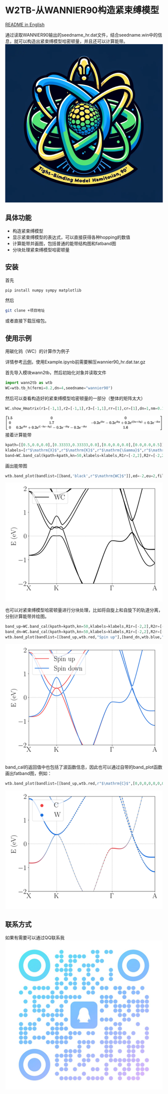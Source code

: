 # W2TB-从WANNIER90构造紧束缚模型
[README in English](README.md)

通过读取WANNIER90输出的seedname_hr.dat文件，结合seedname.win中的信息，就可以构造出紧束缚模型哈密顿量，并且还可以计算能带。
![AI generated](logo.png)
## 具体功能
- 构造紧束缚模型
- 显示紧束缚模型的表达式，可以直接获得各种hopping的数值
- 计算能带并画图，包括普通的能带结构图和fatband图
- 分块处理紧束缚模型哈密顿量

## 安装
首先
```bash
pip install numpy sympy matplotlib
```
然后
```bash
git clone +项目地址
```
或者直接下载压缩包。

## 使用示例
用碳化钨（WC）的计算作为例子

详情参考[示例](Example.ipynb)，使用Example.ipynb前需要解压wannier90_hr.dat.tar.gz

首先导入模块wann2tb，然后初始化对象并读取文件
```python
import wann2tb as wtb
WC=wtb.tb_h(fermi=8.2,dn=4,seedname="wannier90")
```
然后可以查看构造好的紧束缚模型哈密顿量的一部分（整体的矩阵太大）
```python
WC.show_Hmatrix(r1=[-1,1],r2=[-1,1],r3=[-1,1],rr=[1],cr=[1],dn=1,nm=0.15)
```
![Alt text](image.png)
接着计算能带
```python
kpath=[[0.5,0.0,0.0],[0.33333,0.33333,0.0],[0.0,0.0,0.0],[0.0,0.0,0.5]]
klabels=[r"$\mathrm{X}$",r"$\mathrm{K}$",r"$\mathrm{\Gamma}$",r"$\mathrm{A}$"]
band=WC.band_cal(kpath=kpath,kn=50,klabels=klabels,R1r=[-2,2],R2r=[-2,2],R3r=[-2,2],rr=[0,1,2,3])
```
画出能带图
```python
wtb.band_plot(bandlist=[[band,'black',r"$\mathrm{WC}$"]],ed=-2,eu=2,filename="wholeband.png")
```
![Alt text](wholeband.png)

也可以对紧束缚模型哈密顿量进行分块处理，比如将自旋上和自旋下的轨道分离，分别计算能带并绘图。
```python
band_up=WC.band_cal(kpath=kpath,kn=50,klabels=klabels,R1r=[-2,2],R2r=[-2,2],R3r=[-2,2],rr=[0,1])
band_dn=WC.band_cal(kpath=kpath,kn=50,klabels=klabels,R1r=[-2,2],R2r=[-2,2],R3r=[-2,2],rr=[2,3])
wtb.band_plot(bandlist=[[band_up,wtb.red,"Spin up"],[band_dn,wtb.blue,"Spin down"]],ed=-2,eu=2,filename="spinband.png")
```
![Alt text](spinband.png)
band_cal的返回值中也包括了波函数信息，因此也可以通过自带的band_plot函数画出fatband图，例如：
```python
wtb.band_plot(bandlist=[[band_up,wtb.red,r"$\mathrm{C}$",[0,0,0,0,0,0,0,0,0,1,1,1]],[band_up,wtb.blue,r"$\mathrm{W}$",[1,1,1,1,1,1,1,1,1,0,0,0]]],ed=-2,eu=2,filename="fatband.png")
```
![Alt text](fatband.png)
## 联系方式
如果有需要可以通过QQ联系我
![Alt text](QR.jpg)